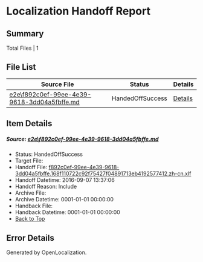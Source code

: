 # <a name='report-top'></a> Localization Handoff Report

## Summary
 Total Files | 1

## File List
 Source File | Status | Details 
 ----------- | ------ | ------- 
 [e2e\f892c0ef-99ee-4e39-9618-3dd04a5fbffe.md](https://github.com/OpenLocalizationTestOrg/ol-test0/blob/d7cd22b1b69191a649d57127cd612ccb204a530b/e2e/f892c0ef-99ee-4e39-9618-3dd04a5fbffe.md) | HandedOffSuccess | [Details](#ac1f0bb3eb3a63d3e620a1570f40bb7281f18fb14)

## Item Details
##### <a name='ac1f0bb3eb3a63d3e620a1570f40bb7281f18fb14'></a> Source: [e2e\f892c0ef-99ee-4e39-9618-3dd04a5fbffe.md](https://github.com/OpenLocalizationTestOrg/ol-test0/blob/d7cd22b1b69191a649d57127cd612ccb204a530b/e2e/f892c0ef-99ee-4e39-9618-3dd04a5fbffe.md)
* Status: HandedOffSuccess
* Target File: 
* Handoff File: [f892c0ef-99ee-4e39-9618-3dd04a5fbffe.168f110722c92f75427f04891713eb4192577412.zh-cn.xlf](https://github.com/OpenLocalizationTestOrg/ol-test0-handoff/blob/9fa35afab22f9142a8b83578a1bd4b9a9b97b264/ol-handoff/OpenLocalizationTestOrg/ol-test0-zhcn/yuwzho/ht/f892c0ef-99ee-4e39-9618-3dd04a5fbffe.168f110722c92f75427f04891713eb4192577412.zh-cn.xlf)
* Handoff Datetime: 2016-09-07 13:37:06
* Handoff Reason: Include
* Archive File: 
* Archive Datetime: 0001-01-01 00:00:00
* Handback File: 
* Handback Datetime: 0001-01-01 00:00:00
* [Back to Top](#report-top)


## Error Details

Generated by OpenLocalization.
